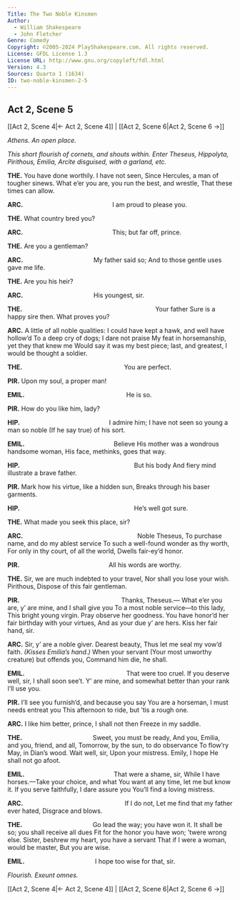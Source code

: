 ```yaml
---
Title: The Two Noble Kinsmen
Author: 
  - William Shakespeare
  - John Fletcher
Genre: Comedy
Copyright: ©2005-2024 PlayShakespeare.com. All rights reserved.
License: GFDL License 1.3
License URL: http://www.gnu.org/copyleft/fdl.html
Version: 4.3
Sources: Quarto 1 (1634)
ID: two-noble-kinsmen-2-5
---
```


## Act 2, Scene 5
[[Act 2, Scene 4|← Act 2, Scene 4]] | [[Act 2, Scene 6|Act 2, Scene 6 →]]

*Athens. An open place.*

*This short flourish of cornets, and shouts within. Enter Theseus, Hippolyta, Pirithous, Emilia, Arcite disguised, with a garland, etc.*

**THE.**
You have done worthily. I have not seen,
Since Hercules, a man of tougher sinews.
What e’er you are, you run the best, and wrestle,
That these times can allow.

**ARC.**
              I am proud to please you.

**THE.**
What country bred you?

**ARC.**
              This; but far off, prince.

**THE.**
Are you a gentleman?

**ARC.**
           My father said so;
And to those gentle uses gave me life.

**THE.**
Are you his heir?

**ARC.**
           His youngest, sir.

**THE.**
                     Your father
Sure is a happy sire then. What proves you?

**ARC.**
A little of all noble qualities:
I could have kept a hawk, and well have hollow’d
To a deep cry of dogs; I dare not praise
My feat in horsemanship, yet they that knew me
Would say it was my best piece; last, and greatest,
I would be thought a soldier.

**THE.**
                You are perfect.

**PIR.**
Upon my soul, a proper man!

**EMIL.**
                He is so.

**PIR.**
How do you like him, lady?

**HIP.**
              I admire him;
I have not seen so young a man so noble
(If he say true) of his sort.

**EMIL.**
              Believe
His mother was a wondrous handsome woman,
His face, methinks, goes that way.

**HIP.**
                  But his body
And fiery mind illustrate a brave father.

**PIR.**
Mark how his virtue, like a hidden sun,
Breaks through his baser garments.

**HIP.**
                  He’s well got sure.

**THE.**
What made you seek this place, sir?

**ARC.**
                  Noble Theseus,
To purchase name, and do my ablest service
To such a well-found wonder as thy worth,
For only in thy court, of all the world,
Dwells fair-ey’d honor.

**PIR.**
              All his words are worthy.

**THE.**
Sir, we are much indebted to your travel,
Nor shall you lose your wish. Pirithous,
Dispose of this fair gentleman.

**PIR.**
                Thanks, Theseus.⁠—
What e’er you are, y’ are mine, and I shall give you
To a most noble service—to this lady,
This bright young virgin. Pray observe her goodness.
You have honor’d her fair birthday with your virtues,
And as your due y’ are hers. Kiss her fair hand, sir.

**ARC.**
Sir, y’ are a noble giver. Dearest beauty,
Thus let me seal my vow’d faith.
*(Kisses Emilia’s hand.)*
When your servant
(Your most unworthy creature) but offends you,
Command him die, he shall.

**EMIL.**
                That were too cruel.
If you deserve well, sir, I shall soon see’t.
Y’ are mine, and somewhat better than your rank I’ll use you.

**PIR.**
I’ll see you furnish’d, and because you say
You are a horseman, I must needs entreat you
This afternoon to ride, but ’tis a rough one.

**ARC.**
I like him better, prince, I shall not then
Freeze in my saddle.

**THE.**
           Sweet, you must be ready,
And you, Emilia, and you, friend, and all,
Tomorrow, by the sun, to do observance
To flow’ry May, in Dian’s wood. Wait well, sir,
Upon your mistress. Emily, I hope
He shall not go afoot.

**EMIL.**
              That were a shame, sir,
While I have horses.—Take your choice, and what
You want at any time, let me but know it.
If you serve faithfully, I dare assure you
You’ll find a loving mistress.

**ARC.**
                If I do not,
Let me find that my father ever hated,
Disgrace and blows.

**THE.**
           Go lead the way; you have won it.
It shall be so; you shall receive all dues
Fit for the honor you have won; ’twere wrong else.
Sister, beshrew my heart, you have a servant
That if I were a woman, would be master,
But you are wise.

**EMIL.**
           I hope too wise for that, sir.

*Flourish. Exeunt omnes.*

[[Act 2, Scene 4|← Act 2, Scene 4]] | [[Act 2, Scene 6|Act 2, Scene 6 →]]